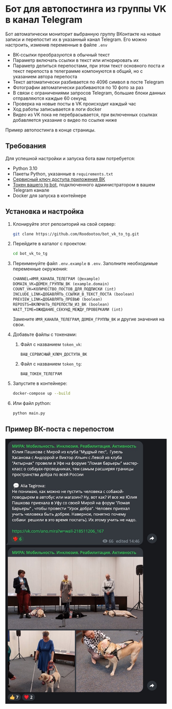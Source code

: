 # Бот для автопостинга из группы VK в канал Telegram

Бот автоматически мониторит выбранную группу ВКонтакте на новые записи и перепостит их в указанный канал Telegram. 
Его можно настроить, изменив переменные в файле `.env`
- ВК-ссылки преобразуются в обычный текст
- Параметр включать ссылки в текст или игнорировать их
- Параметр делиться перепостами, при этом текст основного поста и текст перепоста в телеграмме компонуются в общий, но с указанием автора перепоста
- Текст автоматически разбивается по 4096 символ в посте Telegram
- Фотографии автоматически разбиваются по 10 фото за раз
- В связи с ограничениями запросов Telegram, большие блоки данных отправляются каждые 60 секунд
- Проверка на новые посты в VK происходит каждый час
- Ход работы записывается в логи docker
- Видео из VK пока не перебрасывается, при включенных ссылках добавляется указание о видео по ссылке ниже

Пример автопостинга в конце страницы.

## Требования

Для успешной настройки и запуска бота вам потребуется:

- Python 3.10
- Пакеты Python, указанные в `requirements.txt`
- [Сервисный ключ доступа приложения ВК](https://vk.com/apps?act=manage)
- [Токен вашего tg bot](https://t.me/BotFather), подключенного администратором в вашем Telegram канале
- Docker для запуска в контейнере


## Установка и настройка

1. Клонируйте этот репозиторий на свой сервер:

    ```bash
    git clone https://github.com/Roodootoo/bot_vk_to_tg.git
    ```

2. Перейдите в каталог с проектом:

    ```bash
    cd bot_vk_to_tg
    ```

3. Переименуйте файл `.env.example` в `.env`. Заполните необходимые переменные окружения:

    ```dotenv
    CHANNEL=ИМЯ_КАНАЛА_ТЕЛЕГРАМ (@example)
    DOMAIN_VK=ДОМЕН_ГРУППЫ_ВК (example.domain)
    COUNT_VK=КОЛИЧЕСТВО_ПОСТОВ_ДЛЯ_ПОДПИСКИ (int)
    INCLUDE_LINK=ДОБАВЛЯТЬ_ССЫЛКИ_В_ТЕКСТ_ПОСТА (boolean)
    PREVIEW_LINK=ДОБАВЛЯТЬ_ПРЕВЬЮ (boolean)
    REPOSTS=ВКЛЮЧАТЬ_ПЕРЕПОСТЫ_ИЗ_ВК (boolean)
    WAIT_TIME=ОЖИДАНИЕ_СЕКУНД_МЕЖДУ_ПРОВЕРКАМИ (int)
    ```

    Замените `ИМЯ_КАНАЛА_ТЕЛЕГРАМ`, `ДОМЕН_ГРУППЫ_ВК` и другие значения на свои.


4. Добавьте файлы с токенами:
   1. Файл с названием `token_vk`:

       ```token_vk
       ВАШ_СЕРВИСНЫЙ_КЛЮЧ_ДОСТУПА_ВК
       ```
   2. Файл с названием `token_tg`:

       ```token_tg
       ВАШ_ТОКЕН_ТЕЛЕГРАМ
       ```

6. Запустите в контейнере:

    ```bash
    docker-compose up --build
    ```

7. Или файл python:

    ```bash
   python main.py 
    ```

## Пример ВК-поста с перепостом
![](example.jpg)